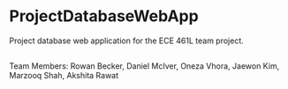 # ProjectDatabaseWebApp
Project database web application for the ECE 461L team project.

##
Team Members: Rowan Becker, Daniel McIver, Oneza Vhora, Jaewon Kim, Marzooq Shah, Akshita Rawat

